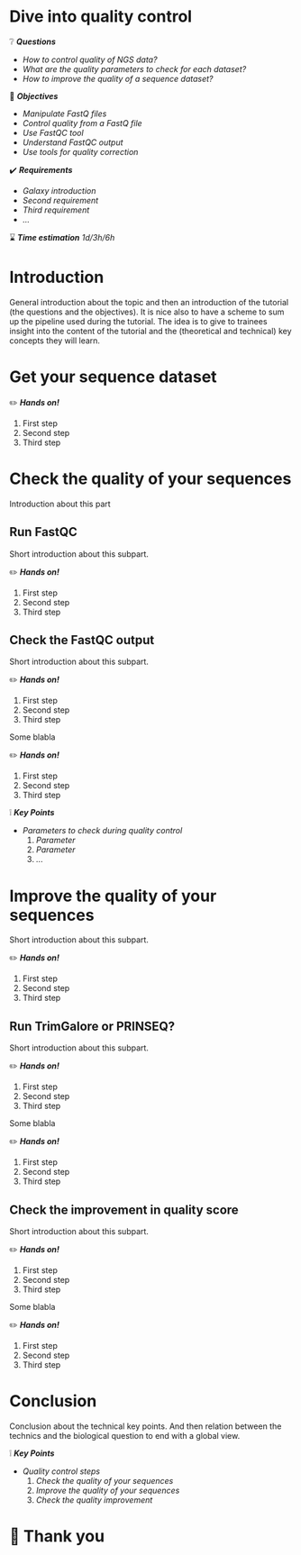 Dive into quality control
=========================

:grey_question: ***Questions***

- *How to control quality of NGS data?*
- *What are the quality parameters to check for each dataset?*
- *How to improve the quality of a sequence dataset?*

:dart: ***Objectives***

- *Manipulate FastQ files*
- *Control quality from a FastQ file*
- *Use FastQC tool*
- *Understand FastQC output*
- *Use tools for quality correction*

:heavy_check_mark: ***Requirements***

- *Galaxy introduction*
- *Second requirement*
- *Third requirement*
- *...*

:hourglass: ***Time estimation*** *1d/3h/6h*

# Introduction

General introduction about the topic and then an introduction of the tutorial (the questions and the objectives). It is nice also to have a scheme to sum up the pipeline used during the tutorial. The idea is to give to trainees insight into the content of the tutorial and the (theoretical and technical) key concepts they will learn.

# Get your sequence dataset

:pencil2: ***Hands on!***

1. First step
2. Second step
3. Third step

# Check the quality of your sequences

Introduction about this part

## Run FastQC

Short introduction about this subpart.

:pencil2: ***Hands on!***

1. First step
2. Second step
3. Third step

## Check the FastQC output

Short introduction about this subpart.

:pencil2: ***Hands on!***

1. First step
2. Second step
3. Third step

Some blabla

:pencil2: ***Hands on!***

1. First step
2. Second step
3. Third step

:grey_exclamation: ***Key Points***

- *Parameters to check during quality control*
    1. *Parameter*
    2. *Parameter*
    3. *...*

# Improve the quality of your sequences

Short introduction about this subpart.

:pencil2: ***Hands on!***

1. First step
2. Second step
3. Third step

## Run TrimGalore or PRINSEQ?

Short introduction about this subpart.

:pencil2: ***Hands on!***

1. First step
2. Second step
3. Third step

Some blabla

:pencil2: ***Hands on!***

1. First step
2. Second step
3. Third step

## Check the improvement in quality score

Short introduction about this subpart.

:pencil2: ***Hands on!***

1. First step
2. Second step
3. Third step

Some blabla

:pencil2: ***Hands on!***

1. First step
2. Second step
3. Third step

# Conclusion

Conclusion about the technical key points. And then relation between the technics and the biological question to end with a global view.

:grey_exclamation: ***Key Points***

- *Quality control steps*
    1. *Check the quality of your sequences*
    2. *Improve the quality of your sequences*
    3. *Check the quality improvement*

# :clap: Thank you
